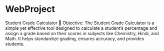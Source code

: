 # WebProject
Student Grade Calculator 📝 Objective: The Student Grade Calculator is a simple yet effective tool designed to calculate a student’s percentage and assign a grade based on their scores in subjects like Chemistry, Hindi, and Math. It helps standardize grading, ensures accuracy, and provides students.
